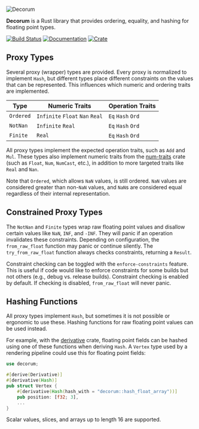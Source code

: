 ![Decorum](https://raw.githubusercontent.com/olson-sean-k/decorum/master/doc/decorum.png)

**Decorum** is a Rust library that provides ordering, equality, and hashing for
floating point types.

[![Build Status](https://travis-ci.org/olson-sean-k/decorum.svg?branch=master)](https://travis-ci.org/olson-sean-k/decorum)
[![Documentation](https://docs.rs/decorum/badge.svg)](https://docs.rs/decorum)
[![Crate](https://img.shields.io/crates/v/decorum.svg)](https://crates.io/crates/decorum)

## Proxy Types

Several proxy (wrapper) types are provided. Every proxy is normalized to
implement `Hash`, but different types place different constraints on the values
that can be represented. This influences which numeric and ordering traits are
implemented.

| Type      | Numeric Traits                  | Operation Traits    |
|-----------|---------------------------------|---------------------|
| `Ordered` | `Infinite` `Float` `Nan` `Real` | `Eq` `Hash` `Ord`   |
| `NotNan`  | `Infinite` `Real`               | `Eq` `Hash` `Ord`   |
| `Finite`  | `Real`                          | `Eq` `Hash` `Ord`   |

All proxy types implement the expected operation traits, such as `Add` and
`Mul`. These types also implement numeric traits from the
[num-traits](https://crates.io/crate/num-traits) crate (such as `Float`, `Num`,
`NumCast`, etc.), in addition to more targeted traits like `Real` and `Nan`.

Note that `Ordered`, which allows `NaN` values, is still ordered. `NaN` values
are considered greater than non-`NaN` values, and `NaN`s are considered equal
regardless of their internal representation.

## Constrained Proxy Types

The `NotNan` and `Finite` types wrap raw floating point values and disallow
certain values like `NaN`, `INF`, and `-INF`. They will panic if an operation
invalidates these constraints. Depending on configuration, the `from_raw_float`
function may panic or continue silently. The `try_from_raw_float` function
always checks constraints, returning a `Result`.

Constraint checking can be toggled with the `enforce-constraints` feature. This
is useful if code would like to enforce constraints for some builds but not
others (e.g., debug vs. release builds). Constraint checking is enabled by
default. If checking is disabled, `from_raw_float` will never panic.

## Hashing Functions

All proxy types implement `Hash`, but sometimes it is not possible or ergonomic
to use these. Hashing functions for raw floating point values can be used
instead.

For example, with the [derivative](https://crates.io/crates/derivative) crate,
floating point fields can be hashed using one of these functions when deriving
`Hash`. A `Vertex` type used by a rendering pipeline could use this for
floating point fields:

```rust
use decorum;

#[derive(Derivative)]
#[derivative(Hash)]
pub struct Vertex {
    #[derivative(Hash(hash_with = "decorum::hash_float_array"))]
    pub position: [f32; 3],
    ...
}
```

Scalar values, slices, and arrays up to length 16 are supported.
